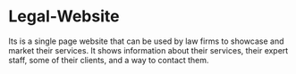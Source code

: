 # Legal-Website
Its is a single page website that can be used by law firms to showcase and market their services. It shows information about their services, their expert staff, some of their clients, and a way to contact them.
